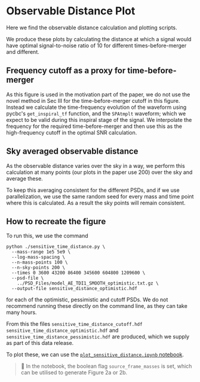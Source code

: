 # Observable Distance Plot

Here we find the observable distance calculation and plotting scripts.

We produce these plots by calculating the distance at which a signal would have optimal signal-to-noise ratio of 10 for different times-before-merger and different.

## Frequency cutoff as a proxy for time-before-merger
As this figure is used in the motivation part of the paper, we do not use the novel method in Sec III for the time-before-merger cutoff in this figure.
Instead we calculate the time-frequency evolution of the waveform using pycbc's `get_inspiral_tf` function, and the `SPAtmplt` waveform; which we expect to be valid during this inspiral stage of the signal.
We interpolate the frequency for the required time-before-merger and then use this as the high-frequency cutoff in the optimal SNR calculation.

## Sky averaged observable distance
As the observable distance varies over the sky in a way, we perform this calculation at many points (our plots in the paper use 200) over the sky and average these.

To keep this averaging consistent for the different PSDs, and if we use parallelization, we use the same random seed for every mass and time point where this is calculated. As a result the sky points will remain consistent.

## How to recreate the figure

To run this, we use the command

```
python ./sensitive_time_distance.py \
  --mass-range 1e5 5e9 \
  --log-mass-spacing \
  --n-mass-points 100 \
  --n-sky-points 200 \
  --times 0 3600 43200 86400 345600 604800 1209600 \
  --psd-file \
    ../PSD_Files/model_AE_TDI1_SMOOTH_optimistic.txt.gz \
  --output-file sensitive_distance_optimistic.hdf
```
for each of the optimistic, pessimistic and cutoff PSDs.
We do not recommend running these directly on the command line, as they can take many hours.

From this the files `sensitive_time_distance_cutoff.hdf` `sensitive_time_distance_optimistic.hdf` and `sensitive_time_distance_pessimistic.hdf` are produced, which we supply as part of this data release.

To plot these, we can use the [`plot_sensitive_distance.ipynb` notebook](./plot_sensitive_distance.ipynb).

> 📝 In the notebook, the boolean flag `source_frame_masses` is set, which can be utilised to generate Figure 2a or 2b.